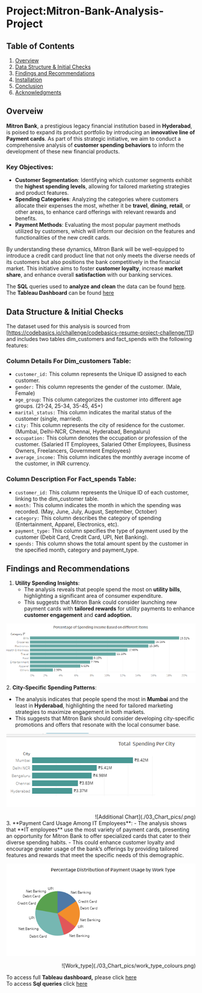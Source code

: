 # Project:Mitron-Bank-Analysis-Project

## Table of Contents
1. [Overview](#overview)
2. [Data Structure & Initial Checks](#data-structure--initial-checks)
3. [Findings and Recommendations](#findings-and-recommendations)
4. [Installation](#installation)
5. [Conclusion](#conclusion)
6. [Acknowledgments](#acknowledgments)

## Overveiw
**Mitron Bank**, a prestigious legacy financial institution based in **Hyderabad**, is poised to expand its product portfolio by introducing an **innovative line of Payment cards**. As part of this strategic initiative, we aim to conduct a comprehensive analysis of **customer spending behaviors** to inform the development of these new financial products.

### Key Objectives:
- **Customer Segmentation**: Identifying which customer segments exhibit the **highest spending levels**, allowing for tailored marketing strategies and product features.
- **Spending Categories**: Analyzing the categories where customers allocate their expenses the most, whether it be **travel**, **dining**, **retail**, or other areas, to enhance card offerings with relevant rewards and benefits.
- **Payment Methods**: Evaluating the most popular payment methods utilized by customers, which will inform our decision on the features and functionalities of the new credit cards.

By understanding these dynamics, Mitron Bank will be well-equipped to introduce a credit card product line that not only meets the diverse needs of its customers but also positions the bank competitively in the financial market. This initiative aims to foster **customer loyalty**, increase **market share**, and enhance overall **satisfaction** with our banking services.

The **SQL** queries used to **analyze and clean** the data can be found [here](https://github.com/Maaz-Umar-00/Mitron-Bank-Analysis-Project/blob/main/01_Payment_card_Analysis_in_Sql.ipynb).\
The **Tableau Dashboard** can be found [here](https://public.tableau.com/app/profile/maaz.umar/viz/MitronBankAnalysis_17266593076560/05_credit_card_dashboard)


## Data Structure & Initial Checks
The dataset used for this analysis is sourced from [https://codebasics.io/challenge/codebasics-resume-project-challenge/11]) and includes two tables dim_customers and fact_spends with the following features:
### Column Details For Dim_customers Table:
- `customer_id:` This column represents the Unique ID assigned to each customer.
- `gender:` This column represents the gender of the customer. (Male, Female)
- `age_group`: This column categorizes the customer into different age groups. (21-24, 25-34, 35-45, 45+)
- `marital_status:` This column indicates the marital status of the customer (single, married).
- `city:` This column represents the city of residence for the customer. (Mumbai, Delhi-NCR, Chennai, Hyderabad, Bengaluru)
- `occupation:` This column denotes the occupation or profession of the customer. (Salaried IT Employees, Salaried Other Employees, Business Owners, Freelancers, Government Employees)
- `average_income:` This column indicates the monthly average income of the customer, in INR currency.
### Column Description For Fact_spends Table:

- `customer_id:` This column represents the Unique ID of each customer, linking to the dim_customer table.
- `month:` This column indicates the month in which the spending was recorded. (May, June, July, August, September, October)
- `category:` This column describes the category of spending (Entertainment, Apparel, Electronics, etc).
- `payment_type:` This column specifies the type of payment used by the customer (Debit Card, Credit Card, UPI, Net Banking).
- `spends:` This column shows the total amount spent by the customer in the specified month, category and payment_type.

## Findings and Recommendations
1. **Utility Spending Insights**:
   - The analysis reveals that people spend the most on **utility bills**, highlighting a significant area of consumer expenditure.
   - This suggests that Mitron Bank could consider launching new payment cards with **tailored rewards** for utility payments to enhance **customer engagement** and **card adoption.**

![Utility Spending Patterns](./03_Chart_pics/Percentage_of_spending_income_Based_on_different_items.png
)
2. **City-Specific Spending Patterns**:
   - The analysis indicates that people spend the most in **Mumbai** and the least in **Hyderabad**, highlighting the need for tailored marketing strategies to maximize engagement in both markets.
   - This suggests that Mitron Bank should consider developing city-specific promotions and offers that resonate with the local consumer base.

![City Specific Spending Patterns](./03_Chart_pics/Total_spending_per_city.png)

 <div style="text-align: right;">
       ![Additional Chart](./03_Chart_pics/.png)
   </div>
3. **Payment Card Usage Among IT Employees**:
   - The analysis shows that **IT employees** use the most variety of payment cards, presenting an opportunity for Mitron Bank to offer specialized cards that cater to their diverse spending habits.
   - This could enhance customer loyalty and encourage greater usage of the bank’s offerings by providing tailored features and rewards that meet the specific needs of this demographic.

![IT Employees Payment Card Usage](./03_Chart_pics/Payment_card_usage_by_work_type.png)

 <div style="text-align: right;">
       ![Work_type](./03_Chart_pics/work_type_colours.png)
   </div>

To access full **Tableau dashboard,** please click [here](https://public.tableau.com/app/profile/maaz.umar/viz/MitronBankAnalysis_17266593076560/05_credit_card_dashboard)\
To access **Sql queries** click [here](https://github.com/Maaz-Umar-00/Mitron-Bank-Analysis-Project/blob/main/01_Payment_card_Analysis_in_Sql.ipynb)




